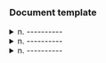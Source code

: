 ### Document template
<details>
  <summary>n. ----------</summary>
  
    a------------------------
</details>
<details>
  <summary>n. ----------</summary>
  
    a------------------------
</details>
<details>
  <summary>n. ----------</summary>
  
    a------------------------
</details>
